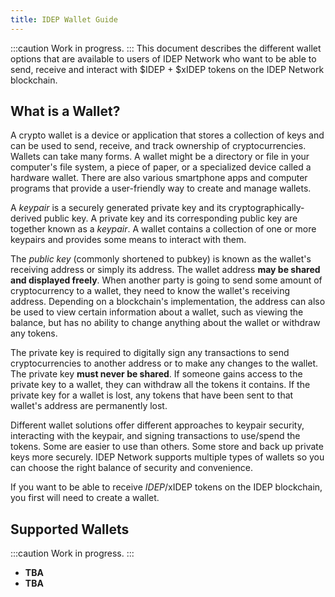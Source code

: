 ```yaml
---
title: IDEP Wallet Guide
---
```


:::caution
Work in progress.
:::
This document describes the different wallet options that are available to users of IDEP Network who want to be able to send, receive and interact with $IDEP + $xIDEP tokens on the IDEP Network blockchain.

## What is a Wallet?
A crypto wallet is a device or application that stores a collection of keys and can be used to send, receive, and track ownership of cryptocurrencies. Wallets can take many forms. A wallet might be a directory or file in your computer's file system, a piece of paper, or a specialized device called a hardware wallet. There are also various smartphone apps and computer programs that provide a user-friendly way to create and manage wallets.

A *keypair* is a securely generated private key and its cryptographically-derived public key. A private key and its corresponding public key are together known as a *keypair*. A wallet contains a collection of one or more keypairs and provides some means to interact with them.

The *public key* (commonly shortened to pubkey) is known as the wallet's receiving address or simply its address. The wallet address **may be shared and displayed freely**. When another party is going to send some amount of cryptocurrency to a wallet, they need to know the wallet's receiving address. Depending on a blockchain's implementation, the address can also be used to view certain information about a wallet, such as viewing the balance, but has no ability to change anything about the wallet or withdraw any tokens.

The private key is required to digitally sign any transactions to send cryptocurrencies to another address or to make any changes to the wallet. The private key **must never be shared**. If someone gains access to the private key to a wallet, they can withdraw all the tokens it contains. If the private key for a wallet is lost, any tokens that have been sent to that wallet's address are permanently lost.

Different wallet solutions offer different approaches to keypair security, interacting with the keypair, and signing transactions to use/spend the tokens. Some are easier to use than others. Some store and back up private keys more securely. IDEP Network supports multiple types of wallets so you can choose the right balance of security and convenience.

If you want to be able to receive $IDEP/$xIDEP tokens on the IDEP blockchain, you first will need to create a wallet.

## Supported Wallets

:::caution
Work in progress.
:::

* **TBA**
* **TBA**